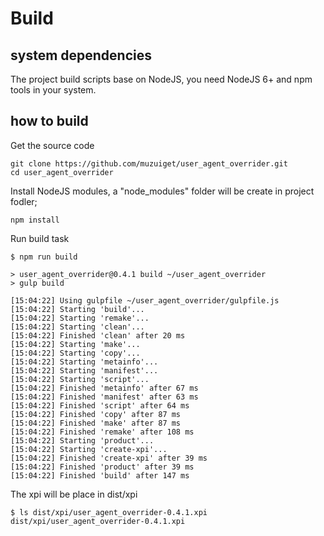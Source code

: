 Build
=====

## system dependencies

The project build scripts base on NodeJS, you need NodeJS 6+ and npm tools in your system.

## how to build

Get the source code

    git clone https://github.com/muzuiget/user_agent_overrider.git
    cd user_agent_overrider

Install NodeJS modules, a "node_modules" folder will be create in project fodler;

    npm install

Run build task

    $ npm run build

    > user_agent_overrider@0.4.1 build ~/user_agent_overrider
    > gulp build

    [15:04:22] Using gulpfile ~/user_agent_overrider/gulpfile.js
    [15:04:22] Starting 'build'...
    [15:04:22] Starting 'remake'...
    [15:04:22] Starting 'clean'...
    [15:04:22] Finished 'clean' after 20 ms
    [15:04:22] Starting 'make'...
    [15:04:22] Starting 'copy'...
    [15:04:22] Starting 'metainfo'...
    [15:04:22] Starting 'manifest'...
    [15:04:22] Starting 'script'...
    [15:04:22] Finished 'metainfo' after 67 ms
    [15:04:22] Finished 'manifest' after 63 ms
    [15:04:22] Finished 'script' after 64 ms
    [15:04:22] Finished 'copy' after 87 ms
    [15:04:22] Finished 'make' after 87 ms
    [15:04:22] Finished 'remake' after 108 ms
    [15:04:22] Starting 'product'...
    [15:04:22] Starting 'create-xpi'...
    [15:04:22] Finished 'create-xpi' after 39 ms
    [15:04:22] Finished 'product' after 39 ms
    [15:04:22] Finished 'build' after 147 ms

The xpi will be place in dist/xpi

    $ ls dist/xpi/user_agent_overrider-0.4.1.xpi
    dist/xpi/user_agent_overrider-0.4.1.xpi

